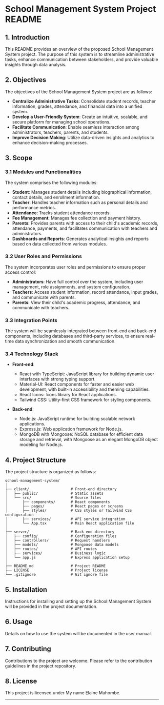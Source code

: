 # School Management System Project README

## 1. Introduction
This README provides an overview of the proposed School Management System project. The purpose of this system is to streamline administrative tasks, enhance communication between stakeholders, and provide valuable insights through data analysis.

## 2. Objectives
The objectives of the School Management System project are as follows:
- **Centralize Administrative Tasks**: Consolidate student records, teacher information, grades, attendance, and financial data into a unified system.
- **Develop a User-Friendly System**: Create an intuitive, scalable, and secure platform for managing school operations.
- **Facilitate Communication**: Enable seamless interaction among administrators, teachers, parents, and students.
- **Improve Decision Making**: Utilize data-driven insights and analytics to enhance decision-making processes.

## 3. Scope
### 3.1 Modules and Functionalities
The system comprises the following modules:
- **Student**: Manages student details including biographical information, contact details, and enrollment information.
- **Teacher**: Handles teacher information such as personal details and performance metrics.
- **Attendance**: Tracks student attendance records.
- **Fee Management**: Manages fee collection and payment history.
- **Parents**: Provides parents with access to their child's academic records, attendance, payments, and facilitates communication with teachers and administrators.
- **Dashboards and Reports**: Generates analytical insights and reports based on data collected from various modules.

### 3.2 User Roles and Permissions
The system incorporates user roles and permissions to ensure proper access control:
- **Administrators**: Have full control over the system, including user management, role assignments, and system configuration.
- **Teachers**: Access student information, record attendance, input grades, and communicate with parents.
- **Parents**: View their child's academic progress, attendance, and communicate with teachers.
  
### 3.3 Integration Points
The system will be seamlessly integrated between front-end and back-end components, including databases and third-party services, to ensure real-time data synchronization and smooth communication.

### 3.4 Technology Stack
- **Front-end**: 
  - React with TypeScript: JavaScript library for building dynamic user interfaces with strong typing support.
  - Material-UI: React components for faster and easier web development, with built-in accessibility and theming capabilities.
  - React Icons: Icons library for React applications.
  - Tailwind CSS: Utility-first CSS framework for styling components.
  
- **Back-end**:
  - Node.js: JavaScript runtime for building scalable network applications.
  - Express.js: Web application framework for Node.js.
  - MongoDB with Mongoose: NoSQL database for efficient data storage and retrieval, with Mongoose as an elegant MongoDB object modeling for Node.js.

## 4. Project Structure
The project structure is organized as follows:

```
school-management-system/
│
├── client/                   # Front-end directory
│   ├── public/               # Static assets
│   └── src/                  # Source files
│       ├── components/       # React components
│       ├── pages/            # React pages or screens
│       ├── styles/           # CSS styles or Tailwind CSS configuration
│       ├── services/         # API service integration
│       └── App.tsx           # Main React application file
│
├── server/                   # Back-end directory
│   ├── config/               # Configuration files
│   ├── controllers/          # Request handlers
│   ├── models/               # Mongoose data models
│   ├── routes/               # API routes
│   ├── services/             # Business logic
│   └── app.js                # Express application setup
│
├── README.md                 # Project README
├── LICENSE                   # Project license
└── .gitignore                # Git ignore file
```

## 5. Installation
Instructions for installing and setting up the School Management System will be provided in the project documentation.

## 6. Usage
Details on how to use the system will be documented in the user manual.

## 7. Contributing
Contributions to the project are welcome. Please refer to the contribution guidelines in the project repository.

## 8. License
This project is licensed under My name Elaine Muhombe.

---

